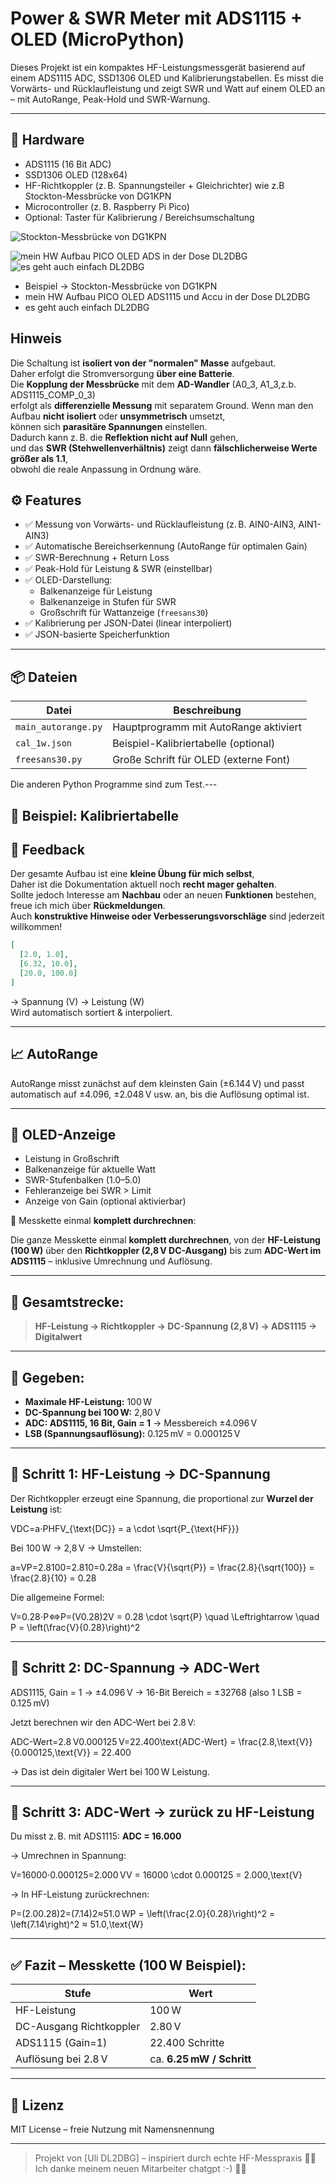
# Power & SWR Meter mit ADS1115 + OLED (MicroPython)

Dieses Projekt ist ein kompaktes HF-Leistungsmessgerät basierend auf einem ADS1115 ADC, SSD1306 OLED und Kalibrierungstabellen.
Es misst die Vorwärts- und Rücklaufleistung und zeigt SWR und Watt auf einem OLED an – mit AutoRange, Peak-Hold und SWR-Warnung.

---

## 🔧 Hardware

- ADS1115 (16 Bit ADC)
- SSD1306 OLED (128x64)
- HF-Richtkoppler (z. B. Spannungsteiler + Gleichrichter) wie z.B Stockton-Messbrücke von DG1KPN 
- Microcontroller (z. B. Raspberry Pi Pico)
- Optional: Taster für Kalibrierung / Bereichsumschaltung

![Stockton-Messbrücke von DG1KPN](richtkoppler_pic.png)

![mein HW Aufbau PICO OLED ADS in der Dose DL2DBG](IMG_8894.jpg)
![es geht auch einfach DL2DBG](IMG_8895.jpg)


- Beispiel -> Stockton-Messbrücke von DG1KPN
- mein HW Aufbau PICO OLED ADS1115 und Accu in der Dose DL2DBG
- es geht auch einfach DL2DBG

 ## Hinweis  
 Die Schaltung ist **isoliert von der "normalen" Masse** aufgebaut.  
 Daher erfolgt die Stromversorgung **über eine Batterie**.  
 Die **Kopplung der Messbrücke** mit dem **AD-Wandler** (A0_3, A1_3,z.b. ADS1115_COMP_0_3)  
 erfolgt als **differenzielle Messung** mit separatem Ground.
 Wenn man den Aufbau **nicht isoliert** oder **unsymmetrisch** umsetzt,  
 können sich **parasitäre Spannungen** einstellen.  
 Dadurch kann z. B. die **Reflektion nicht auf Null** gehen,  
 und das **SWR (Stehwellenverhältnis)** zeigt dann **fälschlicherweise Werte größer als 1.1**,  
 obwohl die reale Anpassung in Ordnung wäre.


## ⚙️ Features

- ✅ Messung von Vorwärts- und Rücklaufleistung (z. B. AIN0-AIN3, AIN1-AIN3)
- ✅ Automatische Bereichserkennung (AutoRange für optimalen Gain)
- ✅ SWR-Berechnung + Return Loss
- ✅ Peak-Hold für Leistung & SWR (einstellbar)
- ✅ OLED-Darstellung:
  - Balkenanzeige für Leistung
  - Balkenanzeige in Stufen für SWR
  - Großschrift für Wattanzeige (`freesans30`)
- ✅ Kalibrierung per JSON-Datei (linear interpoliert)
- ✅ JSON-basierte Speicherfunktion

---

## 📦 Dateien

| Datei              | Beschreibung                             |
|--------------------|------------------------------------------|
| `main_autorange.py`| Hauptprogramm mit AutoRange aktiviert    |
| `cal_1w.json`      | Beispiel-Kalibriertabelle (optional)     |
| `freesans30.py`    | Große Schrift für OLED (externe Font)    |

Die anderen Python Programme sind zum Test.---

## 🧠 Beispiel: Kalibriertabelle

## 💬 Feedback
Der gesamte Aufbau ist eine **kleine Übung für mich selbst**,  
Daher ist die Dokumentation aktuell noch **recht mager gehalten**.  
Sollte jedoch Interesse am **Nachbau** oder an neuen  **Funktionen** bestehen,   
freue ich mich über **Rückmeldungen**.  
Auch **konstruktive Hinweise oder Verbesserungsvorschläge** sind jederzeit willkommen!

```json
[
  [2.0, 1.0],
  [6.32, 10.0],
  [20.0, 100.0]
]
```

→ Spannung (V) → Leistung (W)  
Wird automatisch sortiert & interpoliert.

---

## 📈 AutoRange

AutoRange misst zunächst auf dem kleinsten Gain (±6.144 V) und passt automatisch auf ±4.096, ±2.048 V usw. an, bis die Auflösung optimal ist.

---

## 🧪 OLED-Anzeige

- Leistung in Großschrift
- Balkenanzeige für aktuelle Watt
- SWR-Stufenbalken (1.0–5.0)
- Fehleranzeige bei SWR > Limit
- Anzeige von Gain (optional aktivierbar)



🔁 Messkette einmal **komplett durchrechnen**:

Die ganze Messkette einmal **komplett durchrechnen**, von der **HF-Leistung (100 W)** über den **Richtkoppler (2,8 V DC-Ausgang)** bis zum **ADC-Wert im ADS1115** – inklusive Umrechnung und Auflösung. 

------

## 🔁 Gesamtstrecke:

> **HF-Leistung → Richtkoppler → DC-Spannung (2,8 V) → ADS1115 → Digitalwert**

------

## 🧱 Gegeben:

- **Maximale HF-Leistung:** 100 W
- **DC-Spannung bei 100 W:** 2,80 V
- **ADC: ADS1115, 16 Bit, Gain = 1** → Messbereich ±4.096 V
- **LSB (Spannungsauflösung):** 0.125 mV = 0.000125 V

------

## 🧮 Schritt 1: HF-Leistung → DC-Spannung

Der Richtkoppler erzeugt eine Spannung, die proportional zur **Wurzel der Leistung** ist:

VDC=a⋅PHFV_{\text{DC}} = a \cdot \sqrt{P_{\text{HF}}}

Bei 100 W → 2,8 V
 → Umstellen:

a=VP=2.8100=2.810=0.28a = \frac{V}{\sqrt{P}} = \frac{2.8}{\sqrt{100}} = \frac{2.8}{10} = 0.28

Die allgemeine Formel:

V=0.28⋅P⇔P=(V0.28)2V = 0.28 \cdot \sqrt{P} \quad \Leftrightarrow \quad P = \left(\frac{V}{0.28}\right)^2

------

## 🧮 Schritt 2: DC-Spannung → ADC-Wert

ADS1115, Gain = 1 → ±4.096 V → 16-Bit Bereich = ±32768
 (also 1 LSB = 0.125 mV)

Jetzt berechnen wir den ADC-Wert bei 2.8 V:

ADC-Wert=2.8 V0.000125 V=22.400\text{ADC-Wert} = \frac{2.8\,\text{V}}{0.000125\,\text{V}} = 22.400

→ Das ist dein digitaler Wert bei 100 W Leistung.

------

## 🧮 Schritt 3: ADC-Wert → zurück zu HF-Leistung

Du misst z. B. mit ADS1115: **ADC = 16.000**

→ Umrechnen in Spannung:

V=16000⋅0.000125=2.000 VV = 16000 \cdot 0.000125 = 2.000\,\text{V}

→ In HF-Leistung zurückrechnen:

P=(2.00.28)2=(7.14)2≈51.0 WP = \left(\frac{2.0}{0.28}\right)^2 = \left(7.14\right)^2 ≈ 51.0\,\text{W}

------

## ✅ Fazit – Messkette (100 W Beispiel):

| Stufe                   | Wert                      |
| ----------------------- | ------------------------- |
| HF-Leistung             | 100 W                     |
| DC-Ausgang Richtkoppler | 2.80 V                    |
| ADS1115 (Gain=1)        | 22.400 Schritte           |
| Auflösung bei 2.8 V     | ca. **6.25 mW / Schritt** |



---

## 📜 Lizenz

MIT License – freie Nutzung mit Namensnennung

---

> Projekt von [Uli DL2DBG] – inspiriert durch echte HF-Messpraxis 🔧📡
> Ich danke meinem neuen Mitarbeiter chatgpt  :-) 🔧📡
